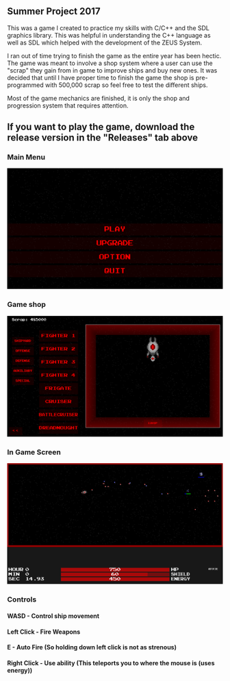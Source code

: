 #
## Summer Project 2017

This was a game I created to practice my skills with C/C++ and the SDL graphics library. This was helpful in understanding the C++ language as well as SDL which helped with the development of the ZEUS System.

I ran out of time trying to finish the game as the entire year has been hectic. The game was meant to involve a shop system where a user can use the "scrap" they gain from in game to improve ships and buy new ones. It was decided that until I have proper time to finish the game the shop is pre-programmed with 500,000 scrap so feel free to test the different ships.

Most of the game mechanics are finished, it is only the shop and progression system that requires attention.

## If you want to play the game, download the release version in the "Releases" tab above

### Main Menu
![](/demo/menu.png)

### Game shop
![](/demo/shop.png)

### In Game Screen
![](/demo/game.png)

### Controls
#### WASD - Control ship movement
#### Left Click - Fire Weapons
#### E - Auto Fire (So holding down left click is not as strenous)
#### Right Click - Use ability (This teleports you to where the mouse is (uses energy))
